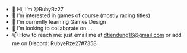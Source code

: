 - 👋 Hi, I’m @RubyRz27
- 👀 I’m interested in games of course (mostly racing titles)
- 🌱 I’m currently learning Games Design
- 💞️ I’m looking to collaborate on ...
- 📫 How to reach me: just email me at dtiendung16@gmail.com or add me on Discord: RubyeRze27#7358

<!---
RubyRz27/RubyRz27 is a ✨ special ✨ repository because its `README.md` (this file) appears on your GitHub profile.
You can click the Preview link to take a look at your changes.
--->

